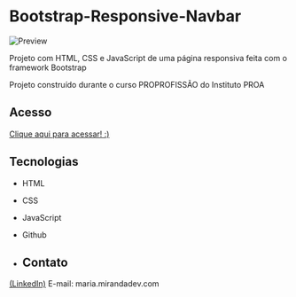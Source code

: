 # Bootstrap-Responsive-Navbar
![Preview](https://github.com/MaduSales/Bootstrap-Responsive-Navbar/assets/166547195/c381e0a4-2306-496d-97f1-f6ea219911a2)

Projeto com HTML, CSS e JavaScript de uma página responsiva feita com o framework Bootstrap

Projeto construído durante o curso PROPROFISSÃO do Instituto PROA


## Acesso

[Clique aqui para acessar! :)](https://madusales.github.io/Bootstrap-Responsive-Navbar/)

## Tecnologias
- HTML
- CSS
- JavaScript
- Github

- ## Contato
[(LinkedIn)](www.linkedin.com/in/mariaeduardasales)
E-mail: maria.mirandadev.com

